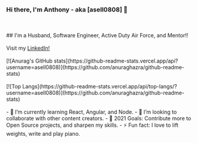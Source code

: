 ### Hi there, I'm Anthony - aka [asell0808] 👋
<br>
<br>
## I'm a Husband, Software Engineer, Active Duty Air Force, and Mentor!!
<br>
<br>
Visit my <a href="www.linkedin.com/in/anthony-sellers-027b69111">LinkedIn!</a>
<br>
<br>
[![Anurag's GitHub stats](https://github-readme-stats.vercel.app/api?username=asell0808)](https://github.com/anuraghazra/github-readme-stats)
<br>
<br>
[![Top Langs](https://github-readme-stats.vercel.app/api/top-langs/?username=asell0808)](https://github.com/anuraghazra/github-readme-stats)
<br>
<br>
- 🌱 I’m currently learning React, Angular, and Node.
- 👯 I’m looking to collaborate with other content creators.
- 🥅 2021 Goals: Contribute more to Open Source projects, and sharpen my skills.
- ⚡ Fun fact: I love to lift weights, write and play piano.
